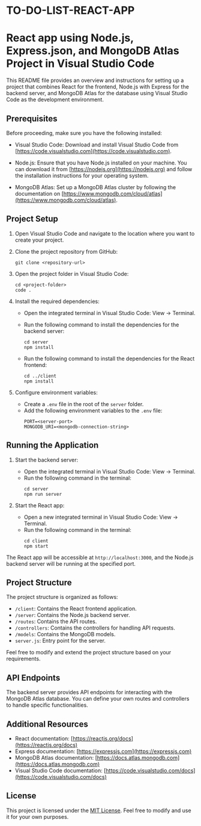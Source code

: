 # TO-DO-LIST-REACT-APP
# React app using  Node.js, Express.json, and MongoDB Atlas Project in Visual Studio Code

This README file provides an overview and instructions for setting up a project that combines React for the frontend, Node.js with Express for the backend server, and MongoDB Atlas for the database using Visual Studio Code as the development environment.

## Prerequisites

Before proceeding, make sure you have the following installed:

- Visual Studio Code: Download and install Visual Studio Code from [https://code.visualstudio.com](https://code.visualstudio.com).

- Node.js: Ensure that you have Node.js installed on your machine. You can download it from [https://nodejs.org](https://nodejs.org) and follow the installation instructions for your operating system.

- MongoDB Atlas: Set up a MongoDB Atlas cluster by following the documentation on [https://www.mongodb.com/cloud/atlas](https://www.mongodb.com/cloud/atlas).

## Project Setup

1. Open Visual Studio Code and navigate to the location where you want to create your project.

2. Clone the project repository from GitHub:
   ```
   git clone <repository-url>
   ```

3. Open the project folder in Visual Studio Code:
   ```
   cd <project-folder>
   code .
   ```

4. Install the required dependencies:
   - Open the integrated terminal in Visual Studio Code: View -> Terminal.
   - Run the following command to install the dependencies for the backend server:
     ```
     cd server
     npm install
     ```

   - Run the following command to install the dependencies for the React frontend:
     ```
     cd ../client
     npm install
     ```

5. Configure environment variables:
   - Create a `.env` file in the root of the `server` folder.
   - Add the following environment variables to the `.env` file:
     ```
     PORT=<server-port>
     MONGODB_URI=<mongodb-connection-string>
     ```

## Running the Application

1. Start the backend server:
   - Open the integrated terminal in Visual Studio Code: View -> Terminal.
   - Run the following command in the terminal:
     ```
     cd server
     npm run server
     ```

2. Start the React app:
   - Open a new integrated terminal in Visual Studio Code: View -> Terminal.
   - Run the following command in the terminal:
     ```
     cd client
     npm start
     ```

The React app will be accessible at `http://localhost:3000`, and the Node.js backend server will be running at the specified port.

## Project Structure

The project structure is organized as follows:

  - `/client`: Contains the React frontend application.
  - `/server`: Contains the Node.js backend server.
  - `/routes`: Contains the API routes.
  - `/controllers`: Contains the controllers for handling API requests.
  - `/models`: Contains the MongoDB models.
  - `server.js`: Entry point for the server.

Feel free to modify and extend the project structure based on your requirements.

## API Endpoints

The backend server provides API endpoints for interacting with the MongoDB Atlas database. You can define your own routes and controllers to handle specific functionalities.

## Additional Resources

- React documentation: [https://reactjs.org/docs](https://reactjs.org/docs)
- Express documentation: [https://expressjs.com](https://expressjs.com)
- MongoDB Atlas documentation: [https://docs.atlas.mongodb.com](https://docs.atlas.mongodb.com)
- Visual Studio Code documentation: [https://code.visualstudio.com/docs](https://code.visualstudio.com/docs)

## License

This project is licensed under the [MIT License](LICENSE). Feel free to modify and use it for your own purposes.
